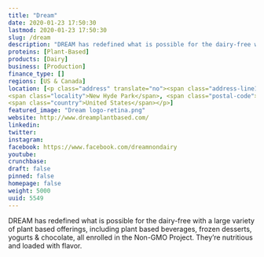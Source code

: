 ```yaml
---
title: "Dream"
date: 2020-01-23 17:50:30
lastmod: 2020-01-23 17:50:30
slug: /dream
description: "DREAM has redefined what is possible for the dairy-free with a large variety of plant based offerings, including plant based beverages, frozen desserts, yogurts & chocolate, all enrolled in the Non-GMO Project. They’re nutritious and loaded with flavor."
proteins: [Plant-Based]
products: [Dairy]
business: [Production]
finance_type: []
regions: [US & Canada]
location: [<p class="address" translate="no"><span class="address-line1">Marcus Avenue</span><br>
<span class="locality">New Hyde Park</span>, <span class="postal-code">11042</span><br>
<span class="country">United States</span></p>]
featured_image: "Dream logo-retina.png"
website: http://www.dreamplantbased.com/
linkedin: 
twitter: 
instagram: 
facebook: https://www.facebook.com/dreamnondairy
youtube: 
crunchbase: 
draft: false
pinned: false
homepage: false
weight: 5000
uuid: 5549
---
```

DREAM has redefined what is possible for the dairy-free with a large variety of plant based offerings, including plant based beverages, frozen desserts, yogurts & chocolate, all enrolled in the Non-GMO Project. They’re nutritious and loaded with flavor.
